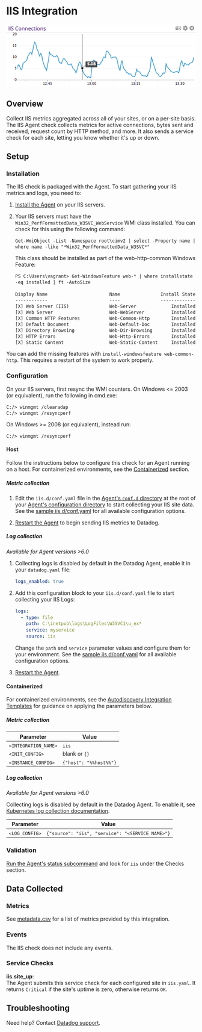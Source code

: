 # IIS Integration

![IIS Graph][1]

## Overview

Collect IIS metrics aggregated across all of your sites, or on a per-site basis. The IIS Agent check collects metrics for active connections, bytes sent and received, request count by HTTP method, and more. It also sends a service check for each site, letting you know whether it's up or down.

## Setup

### Installation

The IIS check is packaged with the Agent. To start gathering your IIS metrics and logs, you need to:

1. [Install the Agent][2] on your IIS servers.

2. Your IIS servers must have the `Win32_PerfFormattedData_W3SVC_WebService` WMI class installed. You can check for this using the following command:

    ```text
    Get-WmiObject -List -Namespace root\cimv2 | select -Property name | where name -like "*Win32_PerfFormattedData_W3SVC*"
    ```

    This class should be installed as part of the web-http-common Windows Feature:

    ```text
    PS C:\Users\vagrant> Get-WindowsFeature web-* | where installstate -eq installed | ft -AutoSize

    Display Name                       Name               Install State
    ------------                       ----               -------------
    [X] Web Server (IIS)               Web-Server             Installed
    [X] Web Server                     Web-WebServer          Installed
    [X] Common HTTP Features           Web-Common-Http        Installed
    [X] Default Document               Web-Default-Doc        Installed
    [X] Directory Browsing             Web-Dir-Browsing       Installed
    [X] HTTP Errors                    Web-Http-Errors        Installed
    [X] Static Content                 Web-Static-Content     Installed
    ```

You can add the missing features with `install-windowsfeature web-common-http`. This requires a restart of the system to work properly.

### Configuration

On your IIS servers, first resync the WMI counters. On Windows <= 2003 (or equivalent), run the following in cmd.exe:

```text
C:/> winmgmt /clearadap
C:/> winmgmt /resyncperf
```

On Windows >= 2008 (or equivalent), instead run:

```text
C:/> winmgmt /resyncperf
```

#### Host

Follow the instructions below to configure this check for an Agent running on a host. For containerized environments, see the [Containerized](#containerized) section.

##### Metric collection

1. Edit the `iis.d/conf.yaml` file in the [Agent's `conf.d` directory][3] at the root of your [Agent's configuration directory][4] to start collecting your IIS site data. See the [sample iis.d/conf.yaml][5] for all available configuration options.

2. [Restart the Agent][6] to begin sending IIS metrics to Datadog.

##### Log collection

_Available for Agent versions >6.0_

1. Collecting logs is disabled by default in the Datadog Agent, enable it in your `datadog.yaml` file:

   ```yaml
   logs_enabled: true
   ```

2. Add this configuration block to your `iis.d/conf.yaml` file to start collecting your IIS Logs:

   ```yaml
   logs:
     - type: file
       path: C:\inetpub\logs\LogFiles\W3SVC1\u_ex*
       service: myservice
       source: iis
   ```

    Change the `path` and `service` parameter values and configure them for your environment. See the [sample iis.d/conf.yaml][5] for all available configuration options.

3. [Restart the Agent][6].

#### Containerized

For containerized environments, see the [Autodiscovery Integration Templates][7] for guidance on applying the parameters below.

##### Metric collection

| Parameter            | Value                  |
| -------------------- | ---------------------- |
| `<INTEGRATION_NAME>` | `iis`                  |
| `<INIT_CONFIG>`      | blank or `{}`          |
| `<INSTANCE_CONFIG>`  | `{"host": "%%host%%"}` |

##### Log collection

_Available for Agent versions >6.0_

Collecting logs is disabled by default in the Datadog Agent. To enable it, see [Kubernetes log collection documentation][8].

| Parameter      | Value                                            |
| -------------- | ------------------------------------------------ |
| `<LOG_CONFIG>` | `{"source": "iis", "service": "<SERVICE_NAME>"}` |

### Validation

[Run the Agent's status subcommand][9] and look for `iis` under the Checks section.

## Data Collected

### Metrics

See [metadata.csv][10] for a list of metrics provided by this integration.

### Events

The IIS check does not include any events.

### Service Checks

**iis.site_up**:<br>
The Agent submits this service check for each configured site in `iis.yaml`. It returns `Critical` if the site's uptime is zero, otherwise returns `OK`.

## Troubleshooting

Need help? Contact [Datadog support][11].

[1]: https://raw.githubusercontent.com/DataDog/integrations-core/master/iis/images/iisgraph.png
[2]: https://app.datadoghq.com/account/settings#agent
[3]: https://docs.datadoghq.com/agent/basic_agent_usage/windows/#agent-check-directory-structure
[4]: https://docs.datadoghq.com/agent/guide/agent-configuration-files/#agent-configuration-directory
[5]: https://github.com/DataDog/integrations-core/blob/master/iis/datadog_checks/iis/data/conf.yaml.example
[6]: https://docs.datadoghq.com/agent/guide/agent-commands/#start-stop-and-restart-the-agent
[7]: https://docs.datadoghq.com/agent/kubernetes/integrations/
[8]: https://docs.datadoghq.com/agent/kubernetes/log/
[9]: https://docs.datadoghq.com/agent/guide/agent-commands/#agent-status-and-information
[10]: https://github.com/DataDog/integrations-core/blob/master/iis/metadata.csv
[11]: https://docs.datadoghq.com/help/
